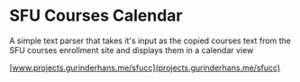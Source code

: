 SFU Courses Calendar
============

A simple text parser that takes it's input as the copied courses text from the SFU
courses enrollment site and displays them in a calendar view

[www.projects.gurinderhans.me/sfucc](projects.gurinderhans.me/sfucc)
